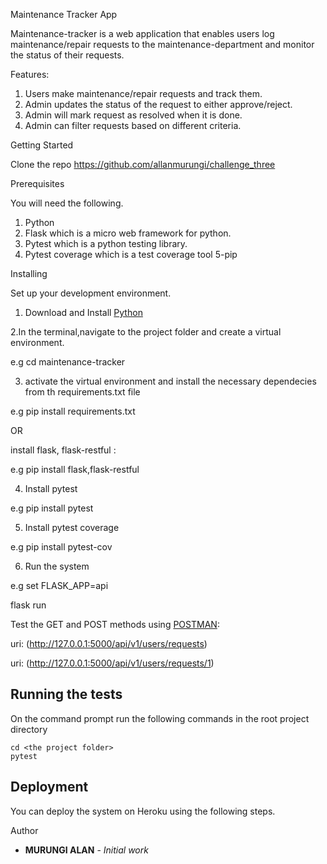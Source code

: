 Maintenance Tracker App

Maintenance-tracker is a web application that enables users log maintenance/repair requests
to the maintenance-department and monitor the status of their requests.

Features:


1. Users make maintenance/repair requests and track them.
2. Admin updates the status of the request to either approve/reject.
3. Admin will mark request as resolved when it is done.
4. Admin can filter requests based on different criteria.


Getting Started


Clone the repo https://github.com/allanmurungi/challenge_three


Prerequisites

You will need the following.


1. Python 
2. Flask which is a micro web framework for python.
3. Pytest which is  a python testing library.
4. Pytest coverage which is a test coverage tool
5-pip

 Installing

Set up your development environment.


1. Download and Install [Python](https://www.python.org/downloads/)

2.In the terminal,navigate  to the project folder and create a virtual environment.

e.g cd maintenance-tracker


3. activate the virtual environment and install the necessary dependecies from th requirements.txt file

e.g  pip install requirements.txt

 OR 
 
install  flask, flask-restful :


 e.g pip install flask,flask-restful



4. Install pytest


e.g	pip install pytest

	
5. Install pytest coverage


e.g	pip install pytest-cov

	
6. Run the system

e.g
   set FLASK_APP=api
   
   flask run
   
   Test the GET and POST methods using [POSTMAN](https://www.getpostman.com/):
   
   uri: (http://127.0.0.1:5000/api/v1/users/requests)
   
   uri: (http://127.0.0.1:5000/api/v1/users/requests/1)

    

## Running the tests

On the command prompt run the following commands in the root project directory

```
cd <the project folder>
pytest
```

## Deployment

You can deploy the system on Heroku using the following steps.


Author

* **MURUNGI ALAN** - *Initial work*


